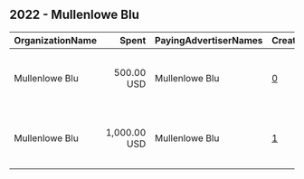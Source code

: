 ## 2022 - Mullenlowe Blu 
|OrganizationName|Spent|PayingAdvertiserNames|CreativeUrls|Impressions|Genders|AgeBrackets|CountryCodes|BillingAddresses|CandidateBallotInformation|
|:---|---:|:---|:---|---:|:---|:---|:---|:---|:---|
|Mullenlowe Blu|500.00 USD|Mullenlowe Blu|[0](https://www.snap.com/political-ads/asset/b253c563195ef09b4a98df9168c2eaa753a43550ff2db2e5146b984b70faed81?mediaType=jpeg)|156,154||21+|kuwait|"Qibla, Kuwait City, Block 14, Building 17 ,Kuwait ,14004,KW"||
|Mullenlowe Blu|1,000.00 USD|Mullenlowe Blu|[1](https://www.snap.com/political-ads/asset/1e821e6939ab09bcbd1b83d38a5b63e904bea12a4ef470548f6535522236f9bd?mediaType=mp4)|209,893||21+|kuwait|"Qibla, Kuwait City, Block 14, Building 17 ,Kuwait ,14004,KW"||
